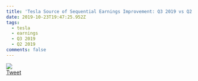```yaml
---
title: 'Tesla Source of Sequential Earnings Improvement: Q3 2019 vs Q2 2019'
date: 2019-10-23T19:47:25.952Z
tags:
  - tesla
  - earnings
  - Q3 2019
  - Q2 2019
comments: false
---
```

<img src="https://pbs.twimg.com/media/EHnIWgOWwAAsQ_l?format=jpg&name=medium"><br><a href="https://twitter.com/TESLAcharts/status/1187200270410960896">Tweet</a>
